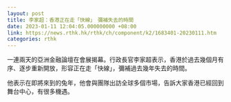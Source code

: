 ```yaml
---
layout: post
title: 李家超：香港正在走「快線」　彌補失去的時間　
date: 2023-01-11 12:04:05.000000000 +08:00
link: https://news.rthk.hk/rthk/ch/component/k2/1683401-20230111.htm
categories: rthk
---
```


一連兩天的亞洲金融論壇在會展揭幕。行政長官李家超表示，香港於過去幾個月有序、逐步重新開放，形容正在走「快線」，彌補過去幾年失去的時間。

他表示在即將來到的兔年，他會與團隊出訪全球多個市場，告訴大家香港已經回到舞台中心，有很多機遇。
